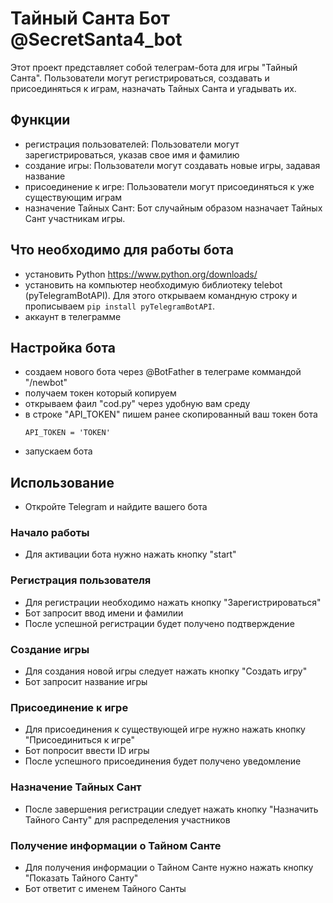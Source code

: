 # Тайный Санта Бот @SecretSanta4_bot

Этот проект представляет собой телеграм-бота для игры "Тайный Санта". Пользователи могут регистрироваться, создавать и присоединяться к играм, назначать Тайных Санта и угадывать их.

## Функции

- регистрация пользователей: Пользователи могут зарегистрироваться, указав свое имя и фамилию
- создание игры: Пользователи могут создавать новые игры, задавая название
- присоединение к игре: Пользователи могут присоединяться к уже существующим играм
- назначение Тайных Сант: Бот случайным образом назначает Тайных Сант участникам игры.
  
## Что необходимо для работы бота 
- установить Python https://www.python.org/downloads/
- установить на компьютер необходимую библиотеку telebot (pyTelegramBotAPI). Для этого открываем командную строку и прописываем  `pip install pyTelegramBotAPI`.
- аккаунт в телеграмме

## Настройка бота
- создаем нового бота через @BotFather в телеграме коммандой "/newbot"
- получаем токен который копируем
- открываем фаил "cod.py" через удобную вам среду
- в строке "API_TOKEN" пишем ранее скопированный ваш токен бота
  ```
  API_TOKEN = 'TOKEN'
  ```
- запускаем бота
  
## Использование

- Откройте Telegram и найдите вашего бота

### Начало работы

- Для активации бота нужно нажать кнопку "start"

### Регистрация пользователя

- Для регистрации необходимо нажать кнопку "Зарегистрироваться"
- Бот запросит ввод имени и фамилии
- После успешной регистрации будет получено подтверждение

### Создание игры

- Для создания новой игры следует нажать кнопку "Создать игру"
- Бот запросит название игры

### Присоединение к игре

- Для присоединения к существующей игре нужно нажать кнопку "Присоединиться к игре"
- Бот попросит ввести ID игры
- После успешного присоединения будет получено уведомление

### Назначение Тайных Сант

- После завершения регистрации следует нажать кнопку "Назначить Тайного Санту" для распределения участников

### Получение информации о Тайном Санте

- Для получения информации о Тайном Санте нужно нажать кнопку "Показать Тайного Санту"
- Бот ответит с именем Тайного Санты


